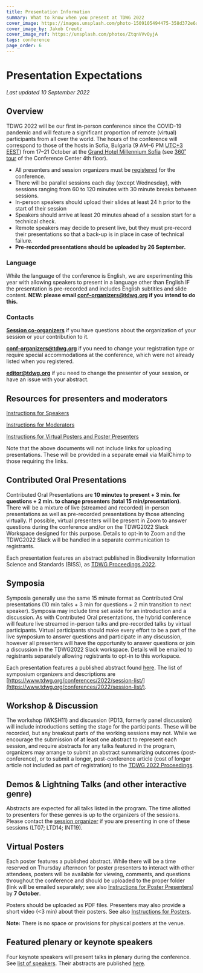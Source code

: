 ```yaml
---
title: Presentation Information
summary: What to know when you present at TDWG 2022
cover_image: https://images.unsplash.com/photo-1509105494475-358d372e6ade
cover_image_by: Jakob Creutz
cover_image_ref: https://unsplash.com/photos/ZtqnVVvOyjA
tags: conference
page_order: 6
---
```

# Presentation Expectations

_Last updated 10 September 2022_

## Overview

TDWG 2022 will be our first in-person conference since the COVID-19 pandemic and will feature a significant proportion of remote (virtual) participants from all over the world. The hours of the conference will correspond to those of the hosts in Sofia, Bulgaria (9 AM–6 PM [UTC+3 EEST](https://www.timeanddate.com/worldclock/converter.html?iso=20221017T060000&p1=238)) from 17–21 October at the [Grand Hotel Millennium Sofia](https://grandhotelmillenniumsofia.bg/) (see [360˚ tour](https://360tour.ghms.bg/) of the Conference Center 4th floor). 

- All presenters and session organizers must be [registered](https://www.tdwg.org/conferences/2022/#registration) for the conference.
- There will be parallel sessions each day (except Wednesday), with sessions ranging from 60 to 120 minutes with 30 minute breaks between sessions.
- In-person speakers should upload their slides at least 24 h prior to the start of their session
- Speakers should arrive at least 20 minutes ahead of a session start for a technical check. 
- Remote speakers may decide to present live, but they must pre-record their presentations so that a back-up is in place in case of technical failure.
- **Pre-recorded presentations should be uploaded by 26 September.**

### Language

While the language of the conference is English, we are experimenting this year with allowing speakers to present in a language other than English IF the presentation is pre-recorded and includes English subtitles and slide content. **NEW: please email [conf-organizers@tdwg.org](mailto:conf-organizers@tdwg.org) if you intend to do this.**

### Contacts

**[Session co-organizers](https://www.tdwg.org/conferences/2022/session-list/)** if you have questions about the organization of your session or your contribution to it.

**[conf-organizers@tdwg.org](mailto:conf-organizers@tdwg.org)** if you need to change your registration type or require special accommodations at the conference, which were not already listed when you registered.

**[editor@tdwg.org](mailto:editor@tdwg.org)** if you need to change the presenter of your session, or have an issue with your abstract.

## Resources for presenters and moderators

[Instructions for Speakers](https://docs.google.com/document/d/1ie_eBtc4fPMdK_PMxpJgCwoC_Jve3Dz5keGQ-8S_kvo/edit?usp=sharing)

[Instructions for Moderators](https://docs.google.com/document/d/1k-eBqEf8HbBWqtHiKQQJmnQnkmvBsxv0uAWpyLdpQ4w/edit?usp=sharing)

[Instructions for Virtual Posters and Poster Presenters](https://docs.google.com/document/d/1YUCvkJNfbXyjR3Zc8O4i2cU0PpOBYyxuQbxpcnLOSOs/edit?usp=sharing)

Note that the above documents will not include links for uploading presentations. These will be provided in a separate email via MailChimp to those requiring the links.

## Contributed Oral Presentations

Contributed Oral Presentations are **10 minutes to present + 3 min. for questions + 2 min. to change presenters (total 15 min/presentation)**. There will be a mixture of live (streamed and recorded) in-person presentations as well as pre-recorded presentations by those attending virtually. If possible, virtual presenters will be present in Zoom to answer questions during the conference and/or on the TDWG2022 Slack Workspace designed for this purpose. Details to opt-in to Zoom and the TDWG2022 Slack will be handled in a separate communication to registrants.

Each presentation features an abstract published in Biodiversity Information Science and Standards (BISS), as [TDWG Proceedings 2022](https://biss.pensoft.net/collection/384/).

## Symposia

Symposia generally use the same 15 minute format as Contributed Oral presentations (10 min talks + 3 min for questions + 2 min transition to next speaker). Symposia may include time set aside for an introduction and a discussion. As with Contributed Oral presentations, the hybrid conference will feature live streamed in-person talks and pre-recorded talks by virtual participants. Virtual participants should make every effort to be a part of the live symposium to answer questions and participate in any discussion, however all presenters will have the opportunity to answer questions or join a discussion in the TDWG2022 Slack workspace. Details will be emailed to registrants separately allowing registrants to opt-in to this workspace.

Each presentation features a published abstract found [here](https://biss.pensoft.net/collection/384/). The list of symposium organizers and descriptions are [https://www.tdwg.org/conferences/2022/session-list/](https://www.tdwg.org/conferences/2022/session-list/).

## Workshop & Discussion

The workshop (WKSH11) and discussion (PD13, formerly panel discussion) will include introductions setting the stage for the participants. These will be recorded, but any breakout parts of the working sessions may not. While we encourage the submission of at least one abstract to represent each session, and require abstracts for any talks featured in the program, organizers may arrange to submit an abstract summarizing outcomes (post-conference), or to submit a longer, post-conference article (cost of longer article not included as part of registration) to the [TDWG 2022 Proceedings](https://biss.pensoft.net/collection/384/).

## Demos & Lightning Talks (and other interactive genre)

Abstracts are expected for all talks listed in the program. The time allotted to presenters for these genres is up to the organizers of the sessions.  Please contact the [session organizer](https://www.tdwg.org/conferences/2022/session-list/) if you are presenting in one of these sessions (LT07; LTD14; INT19).

## Virtual Posters

Each poster features a published abstract. While there will be a time reserved on Thursday afternoon for poster presenters to interact with other attendees, posters will be available for viewing, comments, and questions throughout the conference and should be uploaded to the proper folder (link will be emailed separately; see also [Instructions for Poster Presenters](https://docs.google.com/document/d/1YUCvkJNfbXyjR3Zc8O4i2cU0PpOBYyxuQbxpcnLOSOs/edit?usp=sharing)) by **7 October**.

Posters should be uploaded as PDF files. Presenters may also provide a short video (<3 min) about their posters. See also [Instructions for Posters](https://docs.google.com/document/d/1YUCvkJNfbXyjR3Zc8O4i2cU0PpOBYyxuQbxpcnLOSOs/edit?usp=sharing).

**Note:** There is no space or provisions for physical posters at the venue.

## Featured plenary or keynote speakers

Four keynote speakers will present talks in plenary during the conference. See [list of speakers](https://www.tdwg.org/conferences/2022/keynotes/).  Their abstracts are published [here](https://biss.pensoft.net/collection/406/).
